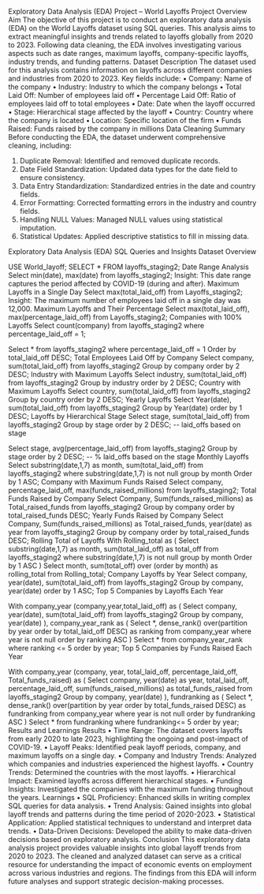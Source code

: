 Exploratory Data Analysis (EDA) Project – World Layoffs
Project Overview
Aim
The objective of this project is to conduct an exploratory data analysis (EDA) on the World Layoffs dataset using SQL queries. This analysis aims to extract meaningful insights and trends related to layoffs globally from 2020 to 2023. Following data cleaning, the EDA involves investigating various aspects such as date ranges, maximum layoffs, company-specific layoffs, industry trends, and funding patterns.
Dataset Description
The dataset used for this analysis contains information on layoffs across different companies and industries from 2020 to 2023. Key fields include:
•	Company: Name of the company
•	Industry: Industry to which the company belongs
•	Total Laid Off: Number of employees laid off
•	Percentage Laid Off: Ratio of employees laid off to total employees
•	Date: Date when the layoff occurred
•	Stage: Hierarchical stage affected by the layoff
•	Country: Country where the company is located
•	Location: Specific location of the firm
•	Funds Raised: Funds raised by the company in millions
Data Cleaning Summary
Before conducting the EDA, the dataset underwent comprehensive cleaning, including:
1.	Duplicate Removal: Identified and removed duplicate records.
2.	Date Field Standardization: Updated data types for the date field to ensure consistency.
3.	Data Entry Standardization: Standardized entries in the date and country fields.
4.	Error Formatting: Corrected formatting errors in the industry and country fields.
5.	Handling NULL Values: Managed NULL values using statistical imputation.
6.	Statistical Updates: Applied descriptive statistics to fill in missing data.

Exploratory Data Analysis (EDA)
SQL Queries and Insights
Dataset Overview

USE World_layoff;
SELECT * FROM layoffs_staging2;
Date Range Analysis
Select min(date), max(date)
from layoffs_staging2;
Insight: This date range captures the period affected by COVID-19 (during and after).
Maximum Layoffs in a Single Day
Select max(total_laid_off) 
from Layoffs_staging2;
Insight: The maximum number of employees laid off in a single day was 12,000.
Maximum Layoffs and Their Percentage
Select max(total_laid_off), max(percentage_laid_off)
from Layoffs_staging2;
Companies with 100% Layoffs
Select count(company)
from layoffs_staging2
where percentage_laid_off = 1; 

Select *
from layoffs_staging2
where percentage_laid_off = 1
Order by total_laid_off DESC;
Total Employees Laid Off by Company
Select company, sum(total_laid_off)
from layoffs_staging2
Group by company
order by 2 DESC;
Industry with Maximum Layoffs
Select industry, sum(total_laid_off)
from layoffs_staging2
Group by industry
order by 2 DESC;
Country with Maximum Layoffs
Select country, sum(total_laid_off)
from layoffs_staging2
Group by country
order by 2 DESC;
Yearly Layoffs
Select Year(date), sum(total_laid_off)
from layoffs_staging2
Group by Year(date)
order by 1 DESC;
Layoffs by Hierarchical Stage
Select stage, sum(total_laid_off)
from layoffs_staging2
Group by stage
order by 2 DESC; -- laid_offs based on stage

Select stage, avg(percentage_laid_off)
from layoffs_staging2
Group by stage
order by 2 DESC;  -- % laid_offs based on the stage
Monthly Layoffs
Select substring(date,1,7) as month, sum(total_laid_off)
from layoffs_staging2
where substring(date,1,7) is not null
group by month
Order by 1 ASC;
Company with Maximum Funds Raised
Select company, percentage_laid_off, max(funds_raised_millions)
from layoffs_staging2;
Total Funds Raised by Company
Select Company, Sum(funds_raised_millions) as Total_raised_funds
from layoffs_staging2
Group by company
order by total_raised_funds DESC;
Yearly Funds Raised by Company
Select Company, Sum(funds_raised_millions) as Total_raised_funds, year(date) as year
from layoffs_staging2
Group by company
order by total_raised_funds DESC;
Rolling Total of Layoffs
With Rolling_total as 
(
Select substring(date,1,7) as month, sum(total_laid_off) as total_off
from layoffs_staging2
where substring(date,1,7) is not null
group by month
Order by 1 ASC
)
Select month, sum(total_off) over (order by month) as rolling_total
from Rolling_total;
Company Layoffs by Year
Select company, year(date), sum(total_laid_off)
from layoffs_staging2
Group by company, year(date)
order by 1 ASC;
Top 5 Companies by Layoffs Each Year

With company_year (company,year,total_laid_off) as
(
Select company, year(date), sum(total_laid_off)
from layoffs_staging2
Group by company, year(date)
), company_year_rank as
(
Select *, 
dense_rank() over(partition by year order by total_laid_off DESC) as ranking
from company_year where year is not null 
order by ranking ASC
)
Select *
from company_year_rank
where ranking <= 5 order by year;
Top 5 Companies by Funds Raised Each Year

With company_year (company, year, total_laid_off, percentage_laid_off, Total_funds_raised) as
(
Select company, year(date) as year, total_laid_off, percentage_laid_off, sum(funds_raised_millions) as total_funds_raised
from layoffs_staging2
Group by company, year(date)
), fundranking as
(
Select *, 
dense_rank() over(partition by year order by total_funds_raised DESC) as fundranking
from company_year where year is not null 
order by fundranking ASC
)
Select *
from fundranking 
where fundranking<= 5
order by year;
Results and Learnings
Results
•	Time Range: The dataset covers layoffs from early 2020 to late 2023, highlighting the ongoing and post-impact of COVID-19.
•	Layoff Peaks: Identified peak layoff periods, company, and maximum layoffs on a single day.
•	Company and Industry Trends: Analyzed which companies and industries experienced the highest layoffs.
•	Country Trends: Determined the countries with the most layoffs.
•	Hierarchical Impact: Examined layoffs across different hierarchical stages.
•	Funding Insights: Investigated the companies with the maximum funding throughout the years.
Learnings
•	SQL Proficiency: Enhanced skills in writing complex SQL queries for data analysis.
•	Trend Analysis: Gained insights into global layoff trends and patterns during the time period of 2020-2023.
•	Statistical Application: Applied statistical techniques to understand and interpret data trends.
•	Data-Driven Decisions: Developed the ability to make data-driven decisions based on exploratory analysis.
Conclusion
This exploratory data analysis project provides valuable insights into global layoff trends from 2020 to 2023. The cleaned and analyzed dataset can serve as a critical resource for understanding the impact of economic events on employment across various industries and regions. The findings from this EDA will inform future analyses and support strategic decision-making processes.

